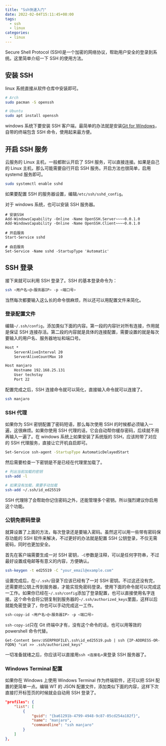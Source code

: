 ```yaml
---
title: "Ssh快速入门"
date: 2022-02-04T15:11:45+08:00
tags:
  - ssh
  - linux
categories:
  - linux
---
```


Secure Shell Protocol (SSH)是一个加密的网络协议，帮助用户安全的登录到系统。这里简单介绍一下 SSH 的使用方法。

## 安装 SSH

linux 系统直接从软件仓库中安装即可。

```sh
# Arch
sudo pacman -S openssh

# Ubuntu
sudo apt install openssh
```

windows 系统下要安装 SSH 客户端，最简单的办法就是安装[Git for Windows](https://git-scm.com/download/win)，自带的终端包含 SSH 命令，使用起来最方便。

## 开启 SSH 服务

云服务的 Linux 主机，一般都默认开启了 SSH 服务，可以直接连接。如果是自己的 Linux 主机，那么可能需要自行开启 SSH 服务。开启方法也很简单，启用 systemd 服务即可。

```sh
sudo systemctl enable sshd
```

如果要配置 SSH 的服务器设置，编辑`/etc/ssh/sshd_config`。

对于 windows 系统，也可以安装 SSH 服务器。

```pwsh
# 安装SSH
Add-WindowsCapability -Online -Name OpenSSH.Server~~~~0.0.1.0
Add-WindowsCapability -Online -Name OpenSSH.Client~~~~0.0.1.0

# 开启服务
Start-Service sshd

# 自启服务
Set-Service -Name sshd -StartupType 'Automatic'
```

## SSH 登录

接下来就可以利用 SSH 登录了。SSH 的基本登录命令为：

```sh
ssh <用户名>@<服务器IP> -p <端口号>
```

当然每次都要输入这么长的命令很麻烦，所以还可以用配置文件来简化。

### 登录配置文件

编辑`~/.ssh/config`，添加类似下面的内容。第一段的内容针对所有连接，作用就是保证 SSH 连接存活。第二段的内容就是具体的连接配置，需要设置的就是每次要输入的用户名、服务器地址和端口号。

```txt
Host *
    ServerAliveInterval 20
    ServerAliveCountMax 10

Host manjaro
    Hostname 192.168.25.131
    User techstay
    Port 22
```

配置完成之后，SSH 连接命令就可以简化，直接输入命令就可以连接了。

```sh
ssh manjaro
```

### SSH 代理

如果你为 SSH 密钥配置了密码短语，那么每次使用 SSH 的时候都必须输入一遍，这很麻烦。如果你使用 SSH 代理的话，它会自动帮你缓存密码，后续就不用再输入一遍了。在 windows 系统上如果安装了系统版的 SSH，应该附带了对应的 SSH 代理服务，直接让它开机自启即可。

```sh
Set-Service ssh-agent -StartupType AutomaticDelayedStart
```

然后需要检查一下密钥是不是已经在代理里加载了。

```sh
# 列出当前加载的密钥
ssh-add -l

# 如果没有加载，需要手动加载
ssh-add ~/.ssh/id_ed25519
```

SSH 代理除了会帮助你记住密码之外，还能管理多个密钥。所以强烈建议你启用这个功能。

### 公钥免密码登录

就算设置了上面的方法，每次登录还是要输入密码。虽然这可以用一些带有密码保存功能的 SSH 软件来解决，不过更好的办法就是配置 SSH 公钥登录，不仅无需密码，同时也更加安全。

首先在客户端需要生成一对 SSH 密钥，`-C`参数是注释，可以是任何字符串，不过最好设置成电邮等有意义的内容，方便确认。

```sh
ssh-keygen -t ed25519 -C "your_email@example.com"
```

设置完成后，在`~/.ssh/`目录下应该已经有了一对 SSH 密钥。不过这还没有完，还需要把公钥上传到服务器，才能实现免密码登录。使用下面的命令就可以完成这一工作。如果你已经在`~/.ssh/config`添加了登录配置，也可以直接使用名字连接。这个命令会将公钥复制到服务器的`~/.ssh/authorized_keys`里面，这样以后就能免密登录了，你也可以手动完成这一工作。

```sh
ssh-copy-id <用户名>@<服务器IP> -p <端口号>
```

`ssh-copy-id`只在 Git 终端中才有，没有这个命令的话，也可以用等效的 powershell 命令代替。

```pwsh
Get-Content $env:USERPROFILE\.ssh\id_ed25519.pub | ssh {IP-ADDRESS-OR-FQDN} "cat >> .ssh/authorized_keys"
```

一切准备就绪之后，你应该可以直接用`ssh <连接名>`来登录 SSH 服务器了。

### Windows Terminal 配置

如果你在 Windows 上使用 Windows Terminal 作为终端软件，还可以把 SSH 配置的更简单一点。编辑 WT 的 JSON 配置文件，添加类似下面的内容，这样下次直接打开标签页的时候就会自动用 SSH 登录了。

```json
"profiles": {
    "list": [
        {
            "guid": "{ba61291b-4799-4948-9c87-05cd254a182f}",
            "name": "manjaro",
            "commandline": "ssh manjaro"
        }
    ]
},
```
